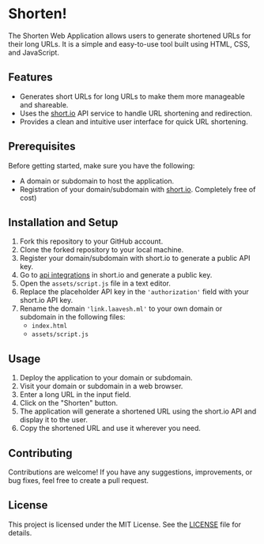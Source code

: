 # Shorten!

The Shorten Web Application allows users to generate shortened URLs for their long URLs. It is a simple and easy-to-use tool built using HTML, CSS, and JavaScript.

## Features

- Generates short URLs for long URLs to make them more manageable and shareable.
- Uses the [short.io](https://short.io/) API service to handle URL shortening and redirection.
- Provides a clean and intuitive user interface for quick URL shortening.

## Prerequisites

Before getting started, make sure you have the following:

- A domain or subdomain to host the application.
- Registration of your domain/subdomain with [short.io](https://short.io/). Completely free of cost)

## Installation and Setup

1. Fork this repository to your GitHub account.
2. Clone the forked repository to your local machine.
3. Register your domain/subdomain with short.io to generate a public API key.
4. Go to [api integrations](https://app.short.io/settings/integrations/api-key) in short.io and generate a public key.
5. Open the `assets/script.js` file in a text editor.
6. Replace the placeholder API key in the `'authorization'` field with your short.io API key.
7. Rename the domain `'link.laavesh.ml'` to your own domain or subdomain in the following files:
   - `index.html`
   - `assets/script.js`

## Usage

1. Deploy the application to your domain or subdomain.
2. Visit your domain or subdomain in a web browser.
3. Enter a long URL in the input field.
4. Click on the "Shorten" button.
5. The application will generate a shortened URL using the short.io API and display it to the user.
6. Copy the shortened URL and use it wherever you need.

## Contributing

Contributions are welcome! If you have any suggestions, improvements, or bug fixes, feel free to create a pull request.

## License

This project is licensed under the MIT License. See the [LICENSE](LICENSE) file for details.
